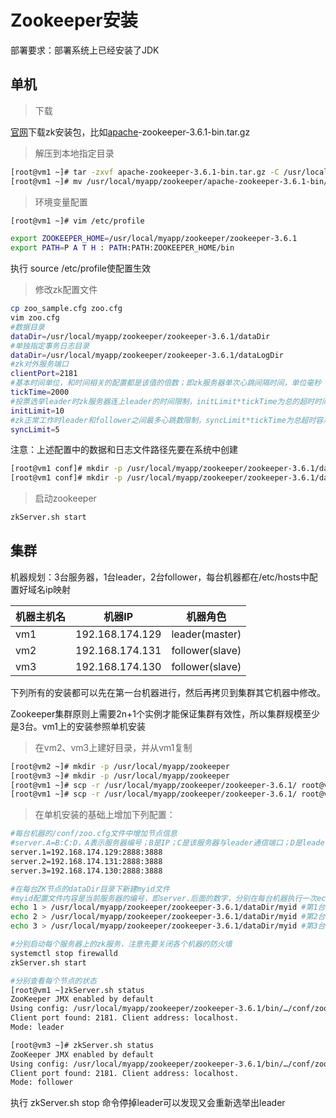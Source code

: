 # Zookeeper安装

部署要求：部署系统上已经安装了JDK

## 单机

> 下载

[官网](https://downloads.apache.org/zookeeper/)下载zk安装包，比如[apache](https://so.csdn.net/so/search?q=apache&spm=1001.2101.3001.7020)-zookeeper-3.6.1-bin.tar.gz

> 解压到本地指定目录

```bash
[root@vm1 ~]# tar -zxvf apache-zookeeper-3.6.1-bin.tar.gz -C /usr/local/myapp/zookeeper
[root@vm1 ~]# mv /usr/local/myapp/zookeeper/apache-zookeeper-3.6.1-bin/ /usr/local/myapp/zookeeper/zookeeper-3.6.1
```

> 环境变量配置

```bash
[root@vm1 ~]# vim /etc/profile

export ZOOKEEPER_HOME=/usr/local/myapp/zookeeper/zookeeper-3.6.1
export PATH=P A T H : PATH:PATH:ZOOKEEPER_HOME/bin
```

执行 source /etc/profile使配置生效

> 修改zk配置文件

```bash
cp zoo_sample.cfg zoo.cfg
vim zoo.cfg
#数据目录
dataDir=/usr/local/myapp/zookeeper/zookeeper-3.6.1/dataDir
#单独指定事务日志目录
dataDir=/usr/local/myapp/zookeeper/zookeeper-3.6.1/dataLogDir
#zk对外服务端口
clientPort=2181
#基本时间单位，和时间相关的配置都是该值的倍数；即zk服务器单次心跳间隔时间，单位毫秒
tickTime=2000
#投票选举leader时zk服务器连上leader的时间限制，initLimit*tickTime为总的超时时间
initLimit=10
#zk正常工作时leader和follower之间最多心跳数限制，syncLimit*tickTime为总超时容忍时间，超过此时间，follower将从zk集群中被剔除
syncLimit=5
```

注意：上述配置中的数据和日志文件路径先要在系统中创建

```bash
[root@vm1 conf]# mkdir -p /usr/local/myapp/zookeeper/zookeeper-3.6.1/dataDir
[root@vm1 conf]# mkdir -p /usr/local/myapp/zookeeper/zookeeper-3.6.1/dataLogDir
```

> 启动zookeeper

```bash
zkServer.sh start
```

## 集群

机器规划：3台服务器，1台leader，2台follower，每台机器都在/etc/hosts中配置好域名ip映射

| 机器主机名 | 机器IP          | 机器角色        |
| ---------- | --------------- | --------------- |
| vm1        | 192.168.174.129 | leader(master)  |
| vm2        | 192.168.174.131 | follower(slave) |
| vm3        | 192.168.174.130 | follower(slave) |

下列所有的安装都可以先在第一台机器进行，然后再拷贝到集群其它机器中修改。

Zookeeper集群原则上需要2n+1个实例才能保证集群有效性，所以集群规模至少是3台。vm1上的安装参照单机安装

>  在vm2、vm3上建好目录，并从vm1复制

```bash
[root@vm2 ~]# mkdir -p /usr/local/myapp/zookeeper
[root@vm3 ~]# mkdir -p /usr/local/myapp/zookeeper
[root@vm1 ~]# scp -r /usr/local/myapp/zookeeper/zookeeper-3.6.1/ root@vm2:/usr/local/myapp/zookeeper/
[root@vm1 ~]# scp -r /usr/local/myapp/zookeeper/zookeeper-3.6.1/ root@vm3:/usr/local/myapp/zookeeper/
```

> 在单机安装的基础上增加下列配置：

```bash
#每台机器的/conf/zoo.cfg文件中增加节点信息
#server.A=B:C:D，A表示服务器编号；B是IP；C是该服务器与leader通信端口；D是leader挂掉后重新选举所用通信端口
server.1=192.168.174.129:2888:3888
server.2=192.168.174.131:2888:3888
server.3=192.168.174.130:2888:3888
```

```bash
#在每台ZK节点的dataDir目录下新建myid文件
#myid配置文件内容是当前服务器的编号，即server.后面的数字，分别在每台机器执行一次echo赋值
echo 1 > /usr/local/myapp/zookeeper/zookeeper-3.6.1/dataDir/myid #第1台上执行
echo 2 > /usr/local/myapp/zookeeper/zookeeper-3.6.1/dataDir/myid #第2台上执行
echo 3 > /usr/local/myapp/zookeeper/zookeeper-3.6.1/dataDir/myid #第3台上执行
```

```bash
#分别启动每个服务器上的zk服务，注意先要关闭各个机器的防火墙
systemctl stop firewalld
zkServer.sh start
```

```bash
#分别查看每个节点的状态
[root@vm1 ~]zkServer.sh status
ZooKeeper JMX enabled by default
Using config: /usr/local/myapp/zookeeper/zookeeper-3.6.1/bin/…/conf/zoo.cfg
Client port found: 2181. Client address: localhost.
Mode: leader

[root@vm3 ~]# zkServer.sh status
ZooKeeper JMX enabled by default
Using config: /usr/local/myapp/zookeeper/zookeeper-3.6.1/bin/…/conf/zoo.cfg
Client port found: 2181. Client address: localhost.
Mode: follower
```

执行 zkServer.sh stop 命令停掉leader可以发现又会重新选举出leader